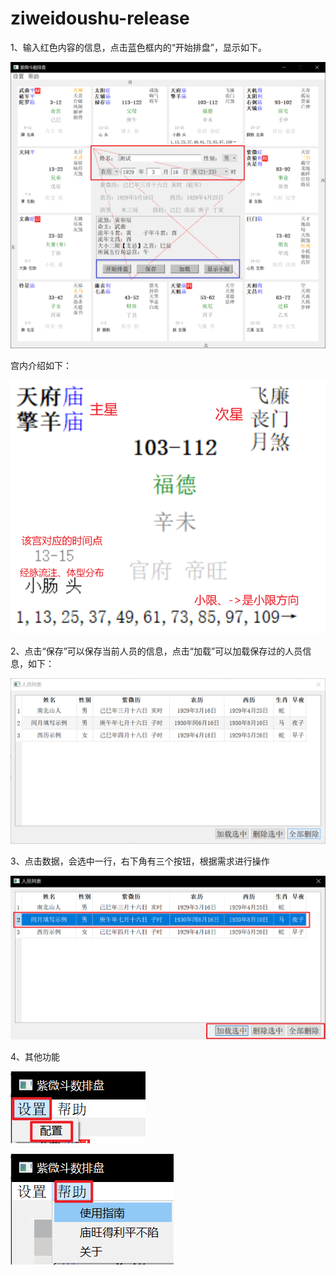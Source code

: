 # ziweidoushu-release

1、输入红色内容的信息，点击蓝色框内的“开始排盘”，显示如下。

![image-20230401175405138](README.assets/image-20230401175405138.png)

宫内介绍如下：

![image-20230401180340640](README.assets/image-20230401180340640.png)

2、点击“保存”可以保存当前人员的信息，点击“加载”可以加载保存过的人员信息，如下：

![image-20230401175623407](README.assets/image-20230401175623407.png)

3、点击数据，会选中一行，右下角有三个按钮，根据需求进行操作

![image-20230401175812881](README.assets/image-20230401175812881.png)

4、其他功能

![image-20230401180534450](README.assets/image-20230401180534450.png)

![image-20230401180610049](README.assets/image-20230401180610049.png)

